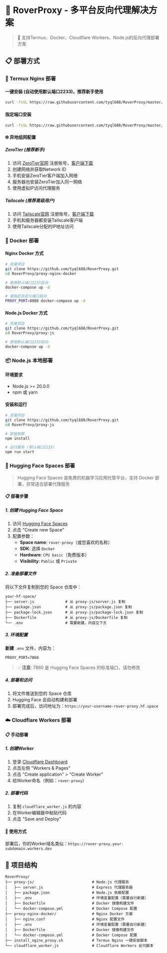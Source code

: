 # 🚀 RoverProxy - 多平台反向代理解决方案

> 🎯 支持Termux、Docker、Cloudflare Workers、Node.js的反向代理部署方案

## 📋 部署方式

### 🔧 Termux Nginx 部署

#### 一键安装 (自动使用默认端口2233)，推荐新手使用
```bash
curl -fsSL https://raw.githubusercontent.com/tyql688/RoverProxy/master/install_nginx_proxy.sh | bash
```

#### 指定端口安装
```bash
curl -fsSL https://raw.githubusercontent.com/tyql688/RoverProxy/master/install_nginx_proxy.sh | bash -s -- -p 8080
```

#### 🌐 异地组网配置

##### ZeroTier (推荐新手)
1. 访问 [ZeroTier官网](https://www.zerotier.com/) 注册账号，[客户端下载](https://download.zerotier.com/RELEASES/)
2. 创建网络并获取Network ID
3. 手机安装ZeroTier客户端加入网络
4. 服务器也安装ZeroTier加入同一网络
5. 使用虚拟IP访问代理服务

##### Tailscale (推荐高级用户)
1. 访问 [Tailscale官网](https://tailscale.com/) 注册账号，[客户端下载](https://tailscale.com/download/)
2. 手机和服务器都安装Tailscale客户端
3. 使用Tailscale分配的IP地址访问

### 🐳 Docker 部署

#### Nginx Docker 方式
```bash
# 克隆项目
git clone https://github.com/tyql688/RoverProxy.git
cd RoverProxy/proxy-nginx-docker

# 使用默认端口2233启动
docker-compose up -d

# 或指定自定义端口启动
PROXY_PORT=8080 docker-compose up -d
```

#### Node.js Docker 方式
```bash
# 克隆项目
git clone https://github.com/tyql688/RoverProxy.git
cd RoverProxy/proxy-js

# 使用默认端口2233启动
docker-compose up -d

```

### 📦 Node.js 本地部署

#### 环境要求
- Node.js >= 20.0.0
- npm 或 yarn

#### 安装和运行
```bash
# 克隆项目
git clone https://github.com/tyql688/RoverProxy.git
cd RoverProxy/proxy-js

# 安装依赖
npm install

# 运行服务 (默认端口2233)
npm run start
```

### 🤗 Hugging Face Spaces 部署

> Hugging Face Spaces 是免费的机器学习应用托管平台，支持 Docker 部署，非常适合部署代理服务

#### 📋 部署步骤

##### 1. 创建 Hugging Face Space

1. 访问 [Hugging Face Spaces](https://huggingface.co/spaces)
2. 点击 "Create new Space"
3. 配置参数：
   - **Space name**: `rover-proxy`（或您喜欢的名称）
   - **SDK**: 选择 `Docker`
   - **Hardware**: `CPU basic`（免费版本）
   - **Visibility**: `Public` 或 `Private`

##### 2. 准备部署文件

将以下文件复制到您的 Space 仓库中：

```
your-hf-space/
├── server.js              # 从 proxy-js/server.js 复制
├── package.json           # 从 proxy-js/package.json 复制  
├── package-lock.json      # 从 proxy-js/package-lock.json 复制
├── Dockerfile             # 从 proxy-js/Dockerfile 复制
└── .env                   # 需要新建，内容见下方
```

##### 3. 环境配置

**新建** `.env` 文件，内容为：
```env
PROXY_PORT=7860
```

> 💡 **注意**: 7860 是 Hugging Face Spaces 的标准端口，请勿修改

##### 4. 部署和访问

1. 将文件推送到您的 Space 仓库
2. Hugging Face 会自动构建和部署
3. 部署完成后，访问地址为：`https://your-username-rover-proxy.hf.space`


### ☁️ Cloudflare Workers 部署

#### 📋 手动部署

##### 1. 创建Worker

1. 登录 [Cloudflare Dashboard](https://dash.cloudflare.com)
2. 点击左侧 "Workers & Pages"
3. 点击 "Create application" > "Create Worker"
4. 给Worker命名（例如：`rover-proxy`）

##### 2. 部署代码

1. 复制 `cloudflare_worker.js` 的内容
2. 在Worker编辑器中粘贴代码
3. 点击 "Save and Deploy"

#### 📝 使用方式

部署后，你的Worker域名类似：`https://rover-proxy.your-subdomain.workers.dev`

## 📁 项目结构

```
RoverProxy/
├── proxy-js/                          # Node.js 代理服务
│   ├── server.js                      # Express 代理服务器
│   ├── package.json                   # Node.js 依赖配置
│   ├── .env                           # 环境变量配置（需要自行新建）
│   ├── Dockerfile                     # Docker 镜像构建文件
│   └── docker-compose.yml             # Docker Compose 配置
├── proxy-nginx-docker/                # Nginx Docker 方案
│   ├── nginx.conf                     # Nginx 配置文件
│   ├── .env                           # 环境变量配置（需要自行新建）
│   ├── Dockerfile                     # Docker 镜像构建文件
│   └── docker-compose.yml             # Docker Compose 配置
├── install_nginx_proxy.sh             # Termux Nginx 一键安装脚本
└── cloudflare_worker.js               # Cloudflare Workers 反代脚本
```